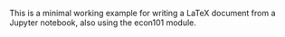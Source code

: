 This is a minimal working example for writing a LaTeX document from a Jupyter notebook, also using the econ101 module.
